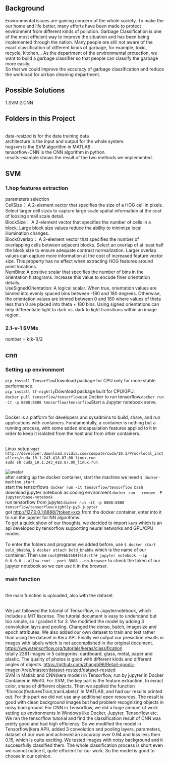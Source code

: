 ## Background
Environmental issues are gaining concern of the whole society. 
To make the our home and life better, many efforts have been made to protect environment from different kinds of pollution.
Garbage Classification is one of the most efficient way to improve the situation and has been being implemented through the nation.
Many people are still not aware of the exact classification of different kinds of garbage, for example, toxic, recycle, kitchen...
As the department of the environmental protection, we want to build a garbage classifier so that people can classify the garbage more easily.
<br/>So that we could improve the accuracy of garbage classification and reduce the workload for urrban cleaning department.

## Possible Solutions
1.SVM
2.CNN

## Folders in this Project 
<br/>data-resized is for the data training data
<br/>architecture is the input and output for the whole system.
<br/>hogsvm is the SVM algorithm in MATLAB.
<br/>tensorflow-CNN is the CNN algorithm in python. 
<br/>results-example shows the result of the two methods we implemented.


## SVM
### 1.hop features extraction
parameters selection
<br/>CellSize： A 2-element vector that specifies the size of a HOG cell in pixels. Select larger cell sizes to capture large scale spatial information at the cost of loosing small scale detail.
<br/>BlockSize： A 2-element vector that specifies the number of cells in a block. Large block size values reduce the ability to minimize local illumination changes.
<br/>BlockOverlap： A 2-element vector that specifies the number of overlapping cells between adjacent blocks. Select an overlap of at least half the block size to ensure adequate contrast normalization. Larger overlap values can capture more information at the cost of increased feature vector size. This property has no effect when extracting HOG features around point locations.
<br/>NumBins: A positive scalar that specifies the number of bins in the orientation histograms. Increase this value to encode finer orientation details.
<br/>UseSignedOrientation: A logical scalar. When true, orientation values are binned into evenly spaced bins between -180 and 180 degrees. Otherwise, the orientation values are binned between 0 and 180 where values of theta less than 0 are placed into theta + 180 bins. Using signed orientations can help differentiate light to dark vs. dark to light transitions within an image region.
### 2.1-v-1 SVMs
number = k(k-1)/2



## cnn
### Setting up environment
`pip install Tensorflow`Download package for CPU only for more stable performance.
<br/>`pip install tf-nightly`Download package built for CPU/GPU.
<br/>`docker pull tensorflow/tensorflow`use Docker to run tensorflow.`docker run -it -p 8888:8888 tensorflow/tensorflow`Start a Jupyter notebook serve.

<br/>Docker is a platform for developers and sysadmins to build, share, and run applications with containers. 
Fundamentally, a container is nothing but a running process, with some added encapsulation features applied to it in order to keep it isolated from the host and from other containers.

<br/>Linux setup `wget http://developer.download.nvidia.com/compute/cuda/10.1/Prod/local_installers/cuda_10.1.243_418.87.00_linux.run`
<br/>`sudo sh cuda_10.1.243_418.87.00_linux.run`

![avatar](/user/desktop/docker.png)
<br/>after setting up the docker container, start the machine we need `$ docker-machine start`
<br/>start the tensorflow`$ docker run -it tensorflow/tensorflow bash`
<br/>download jupyter notebook as coding environment.`docker run --remove -P jupyter/base-notebook`
<br/>run tensorflow from jupyter.`docker run -it -p 8888:8888 tensorflow/tensorflow:nightly-py3-jupyter`
<br/>got http://127.0.0.1:8888/?token=xxx from the docker container, enter into it to run the jupyter for NN algorithms.
<br/>To get a quick show of our thoughts, we decided to import `kera` which is an api developed by tensorflow supporting neural networks and GPU/CPU modes.
<br/>
<br/>To enter the folders and programs we added before, use `$ docker start bold_bhabha`, `$ docker attach bold_bhabha` which is the name of our container. Then use `root@996b36841914:/tf# jupyter notebook --ip 0.0.0.0 --allow-root --port 8888 --no-browser` to check the token of our jupyter notebook so we can use it in the browser.

### main function
</br> the main function is uploaded, also with the dataset.

</br> We just followed the tutorial of Tensorflow, in Jupyternotebook, which includes a MIT liscense. The tutorial document is easy to understand but too simple, so I graded it for 3. We modified the model by adding 3 convolution layrs and pooling. Changed the dense, batch, imagesize and epoch attributes. We also added our own dataset to train and test rather than using the dataset in Kera API. Finally we output our presiction results in images with labels which is not accomplished in the original document.
https://www.tensorflow.org/tutorials/keras/classification
</br> totally 2391 images in 5 categories: cardboard, glass, metal, paper and plastic. The quality of photos is good with different kinds and different angles of objects.
https://github.com/zhangb96/Retail-goods-imager-/tree/master/dataset-resized/dataset-resized 
</br> SVM in Matlab and CNN(kera model) in Tensorflow, run by jupyter in Docker Container in Win10.
For SVM, the key part is the feature extraction, to exract color, shape of different objects. Then we applied the function 'fitcecoc(featuresTrain,trainLabels)' in MATLAB, and had our results printed out. For this part we did not use any additional open resources. The result is good with clean background images but had problem recognizing objects in noisy background.
For CNN in Tensorflow, we did a huge amount of work setting up environments in Windows like Docker, Jupyter, Tensorflow etc. We ran the tensorflow tutorial and find the classification result of CNN was pretty good and had high efficiency. So we modified the model in Tensorflow(kera API), added 3 convolution and pooling layers, parameters, dataset of our own and achieved an accuracy over 0.94 and loss less then 0.15, which is quite exciting. We tested images with noisy background and it successfully classified them. The whole classification process is short even we cannot notice it, quite efficient for our work. So the model is good to choose in our opinion.  

